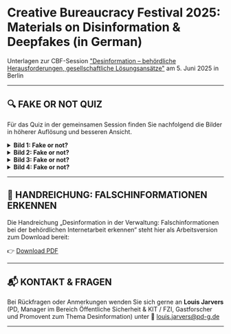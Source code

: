 # Creative Bureaucracy Festival 2025: Materials on Disinformation & Deepfakes (in German)
Unterlagen zur CBF-Session ["Desinformation – behördliche Herausforderungen, gesellschaftliche Lösungsansätze"](https://creativebureaucracy.org/programme/desinformation-behordliche-herausforderungen-gesellschaftliche-losungsansatze) am 5. Juni 2025 in Berlin

---

## 🔍 FAKE OR NOT QUIZ

Für das Quiz in der gemeinsamen Session finden Sie nachfolgend die Bilder in höherer Auflösung und besseren Ansicht. 

<details>
<summary><strong>Bild 1: Fake or not?</strong></summary>

<br>
<br>

![Bild1](./images/Bild1.jpg)  
**Quelle:** [Detect Fakes – Northwestern University](https://detectfakes.kellogg.northwestern.edu/)

</details>


<details>
<summary><strong>Bild 2: Fake or not?</strong></summary>

<br>

![Bild2](./images/Bild2.jpg)
**Quelle**: ["Detect Fakes" der Northwestern University](https://detectfakes.kellogg.northwestern.edu/)

</details>

<details>
<summary><strong>Bild 3: Fake or not?</strong></summary>

<br>

![Bild3](./images/Bild3.jpg)
**Quelle**: ["Detect Fakes" der Northwestern University](https://detectfakes.kellogg.northwestern.edu/)

</details>


<details>
<summary><strong>Bild 4: Fake or not?</strong></summary>

<br>

![Bild4](./images/Bild4.jpg)
**Quelle**: ["Detect Fakes" der Northwestern University](https://detectfakes.kellogg.northwestern.edu/)

</details>

---

## 📝 HANDREICHUNG: FALSCHINFORMATIONEN ERKENNEN

Die Handreichung „Desinformation in der Verwaltung: Falschinformationen bei der behördlichen Internetarbeit erkennen“ steht hier als Arbeitsversion zum Download bereit: 

👉 [Download PDF](material/Jarvers_Desinformation-erkennen-in-der-Verwaltung_PD.pdf)

---

## 📬 KONTAKT & FRAGEN

Bei Rückfragen oder Anmerkungen wenden Sie sich gerne an **Louis Jarvers** (PD, Manager im Bereich Öffentliche Sicherheit & KIT / FZI, Gastforscher und Promovent zum Thema Desinformation) unter 📧 [louis.jarvers@pd-g.de](mailto:louis.jarvers@pd-g.de)

---
